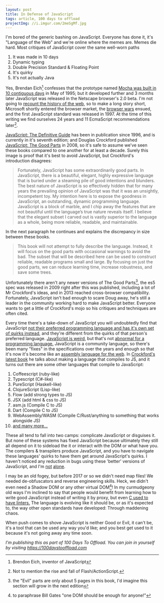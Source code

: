 ```yaml
---
layout: post
title: In Defense of JavaScript
tags: article, 100 days to offload
projectImg: //i.imgur.com/2meSgMf.jpg
---
```


I'm bored of the generic bashing on JavaScript. Everyone has done it, it's
"Language of the Web" and we're online where the memes are. Memes die hard.
Most critiques of JavaScript cover the same well-worn paths<!-- more -->

1. It was made in 10 days
2. Dynamic typing
3. Double Precision Standard & Floating Point
4. It's quirky
5. It's not actually Java

Yes, Brendan Eich[^1] confesses that the prototype named [Mocha was built in 10 contiguous
days][3] in May of 1995; but it developed further and 3 months later JavaScript
was released in the Netscape browser's 2.0 beta. I'm not going to [recount the
history of the web][8], so to make a long story short, Microsoft shortly
entered the browser market, the [browser wars][7] ensued, and the first
JavaScript standard was released in 1997. At the time of this writing we find
ourselves 24 years and 11 EcmaScript recommendations later[^3].

[JavaScript: The Definitive Guide][5] has been in publication since 1996, and
is currently in it's seventh edition; and Douglas Crockford published
[JavaScript: The Good Parts][4] in 2008, so it's safe to assume we've seen
these books compared to one another for at least a decade. Surely this image is
proof that it's best to avoid JavaScript, but Crockford's introduction
disagrees:

> Fortunately, JavaScript has some extraordinarily good parts. In JavaScript,
> there is a beautiful, elegant, highly expressive language that is buried
> under a steaming pile of good intentions and blunders. The best nature of
> JavaScript is so effectively hidden that for many years the prevailing
> opinion of JavaScript was that it was an unsightly, incompetent toy. My
> intention here is to expose the goodness in JavaScript, an outstanding,
> dynamic programming language. JavaScript is a block of marble, and I chip
> away the features that are not beautiful until the language’s true nature
> reveals itself.  I believe that the elegant subset I carved out is vastly
> superior to the language as a whole, being more reliable, readable, and
> maintainable.


In the next paragraph he continues and explains the discrepancy in size between these books.


> This book will not attempt to fully describe the language. Instead, it will
> focus on the good parts with occasional warnings to avoid the bad. The subset
> that will be described here can be used to construct reliable, readable
> programs small and large.  By focusing on just the good parts, we can reduce
> learning time, increase robustness, and save some trees.

Unfortunately there aren't any newer versions of The Good Parts[^4], the es5 spec
was released in 2009 right after this was published, including a lot of Mr
Crockford's ideas, and in 2013 reached cross-browser compatibility.
Fortunately, JavaScript isn't bad enough to scare Doug away, he's still a
leader in the community working hard to make JavaScript better.  Everyone wants
to get a little of Crockford's mojo so his critiques and techniques are often
cited.

Every time there's a take-down of JavaScript you will undoubtedly find that
JavaScript [not their preferred programming language and has it's own set of
quirks instead][1], and they're different from the quirks of that person's
preferred language. [JavaScript is weird][2], but that's not [abnormal for a
programming language.][9] JavaScript is a community language, so there's been
many "fixes" in the specifications over the years and enough so that it's now
it's become like an [assembly language for the web][10]. In [Crockford's latest
book][13] he talks about making a language that compiles to JS, and it turns
out there are some other languages that compile to JavaScript:

1. Coffeescript (ruby-like)
2. Typescript (C#-like)
3. PureScript (Haskell-like)
3. ClojureScript (Lisp-like)
4. Flow (add strong types to JS)
5. JSX (add html & css to JS)
6. asm.js (Compile C to JS)
7. Dart (Compile C to JS)
8. WebAssembly/WASM (Compile C/Rust/anything to something that works alongside JS)
9. [and many more&hellip;][6]

These all tend to fall into two camps: complicate JavaScript or disguises it.
But none of these systems has fixed JavaScript because ultimately they still
all depend on it to sideload the it or interact with the DOM or what have you.
The compilers &amp; transpilers produce JavaScript, and you have to navigate
these languages' quirks to have them get around JavaScript's quirks.  I haven't
noticed any reduction in bugs using these 'better' versions of JavaScript, and
I'm [not][11] [alone][12].

I may be an old fogey, but before 2017 or so we didn't need map files! We
needed de-obfuscators and reverse engineering skills. Heck, we didn't even need
a Shadow DOM or any other virtual DOM[^5]! In my curmudgeony old ways I'm
inclined to say that people would benefit from learning how to write good
JavaScript instead of writing it by proxy, but even [C used to have
linters.][14] The language is evolving like it should be, or as it's expected
to, the way other open standards have developed: Through maddening chaos.

When push comes to shove JavaScript is neither Good or Evil, it can't be, it's
a tool that can be used any way you'd like; and you best get used to it because
it's not going away any time soon.


[^1]: Brendon Eich, inventor of JavaScript
[^2]: even some comp-sci majors
[^3]: Not to mention the rise and fall of Flash/ActionScript.
[^4]: the "Evil" parts are only about 5 pages in this book, I'd imagine this section will grow in the next edition
[^5]: to paraphrase Bill Gates "one DOM should be enough for anyone!"


[1]: https://www.destroyallsoftware.com/talks/wat
[2]: https://jsisweird.com/
[3]: https://www.youtube.com/watch?v=GxouWy-ZE80
[4]: https://amzn.to/36dvvzn
[5]: https://amzn.to/3A6In7X
[6]: https://github.com/jashkenas/coffeescript/wiki/List-of-languages-that-compile-to-JS
[7]: https://medium.com/@adamjgordon24/browser-wars-episode-i-the-neutering-of-an-underdog-40e4a500ac41
[8]: https://thehistoryoftheweb.com/timeline/
[9]: https://esolangs.org/wiki/Main_Page
[10]: https://www.hanselman.com/blog/javascript-is-assembly-language-for-the-web-part-2-madness-or-just-insanity
[11]: https://medium.com/javascript-scene/you-might-not-need-typescript-or-static-types-aa7cb670a77b
[12]: https://www.freecodecamp.org/news/stop-bringing-strong-typing-to-javascript-4da0666cba6e/
[13]: https://amzn.to/3qDbNGw
[14]: https://en.wikipedia.org/wiki/Lint_(software)


*I’m publishing this as part of 100 Days To Offload. You can join in yourself by
visiting <https://100daystooffload.com>*

